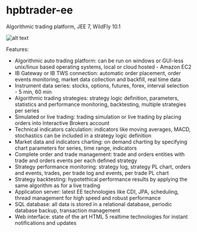 # hpbtrader-ee
Algorithmic trading platform, JEE 7, WildFly 10.1

![alt text](http://highpowerbear.com/resources/images/hpbtrader.png "HPB Trader")

Features:
- Algorithmic auto trading platform: can be run on windows or GUI-less unix/linux based operating systems, local or cloud hosted - Amazon EC2
- IB Gateway or IB TWS connection: automatic order placement, order events monitoring, market data collection and backfill, real time data
- Instrument data series: stocks, options, futures, forex, interval selection - 5 min, 60 min
- Algorithmic trading strategies: strategy logic definition, parameters, statistics and performance monitoring, backtesting, multiple strategies per series
- Simulated or live trading: trading simulation or live trading by placing orders into Interactive Brokers account
- Technical indicators calculation: indicators like moving averages, MACD, stochastics can be included in a strategy logic definition
- Market data and indicators charting: on demand charting by specifying chart parameters for series, time range, indicators
- Complete order and trade management: trade and orders entities with trade and orders events per each defined strategy
- Strategy performance monitoring: strategy log, strategy PL chart, orders and events, trades, per trade log and events, per trade PL chart
- Strategy backtesting: hypotethical performance results by applying the same algorithm as for a live trading
- Application server: latest EE technologies like CDI, JPA, scheduling, thread management for high speed and robust performance
- SQL database: all data is stored in a relational database, periodic database backup, transaction management
- Web interface: state of the art HTML 5 realtime technologies for instant notifications and updates
